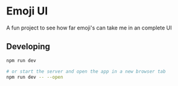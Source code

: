 # Emoji UI

A fun project to see how far emoji's can take me in an complete UI

## Developing

```bash
npm run dev

# or start the server and open the app in a new browser tab
npm run dev -- --open
```
